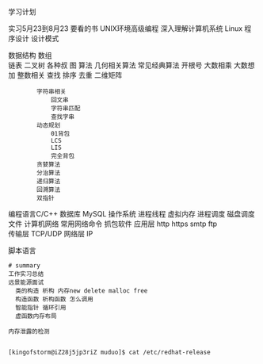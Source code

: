    
   学习计划
   
   实习5月23到8月23
   要看的书   UNIX环境高级编程
              深入理解计算机系统
              Linux 程序设计
              设计模式
              
              
   数据结构  数组  
             链表
             二叉树
             各种叔
             图
   算法
            几何相关算法
            常见经典算法
                开根号
                大数相乘
                大数想加
            整数相关
                查找
                排序
                去重
                二维矩阵
                
            字符串相关
                回文串
                字符串匹配
                查找字串
            动态规划
                01背包
                LCS
                LIS
                完全背包
            贪婪算法
            分治算法
            递归算法
            回溯算法
            双指针
            
             
              
   
   
   
   编程语言C/C++
   数据库 MySQL
   操作系统  进程线程  虚拟内存 进程调度  磁盘调度 文件
   计算机网络  常用网络命令  抓包软件   应用层   http https  smtp  ftp  
                                        传输层   TCP/UDP
                                        网络层   IP
                                        
   脚本语言
   
   
   
   
   
   
    # summary
    工作实习总结
    远景能源面试
      类的构造 析构 内存new delete malloc free
      构造函数 析构函数 怎么调用
      智能指针 循环引用
      虚函数内存布局
     
    内存泄露的检测
    
    
    [kingofstorm@iZ28j5jp3riZ muduo]$ cat /etc/redhat-release

    

  

